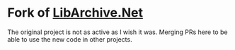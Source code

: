 # Fork of [LibArchive.Net](https://github.com/jas88/libarchive.net)

The original project is not as active as I wish it was. Merging PRs here to be able to use the new code in other projects.
